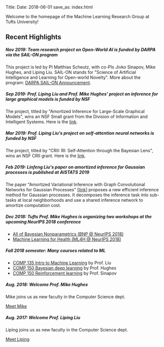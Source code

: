 Title:
Date: 2018-06-01
save_as: index.html

Welcome to the homepage of the Machine Learning Research Group at Tufts University!

## Recent Highlights

<div class="card">
  <div class="card-body">
    <h5 class="card-title">
        Nov 2019: Team research project on Open-World AI is funded by DARPA via the SAIL-ON program
    </h5>
    <p class="card-text">
      This project is led by PI Matthias Scheutz, with co-PIs Jivko Sinapov, Mike Hughes, and Liping Liu.
      SAIL-ON stands for "Science of Artificial Intelligence and Learning for Open-world Novelty".
      More about the program:
        <a href="https://www.darpa.mil/news-events/2019-02-14">DARPA SAIL-ON Announcement</a>.
    </p>
  </div>
</div>

<div class="card">
  <div class="card-body">
    <h5 class="card-title">
        Sep 2019: Prof. Liping Liu and Prof. Mike Hughes' project on inference for large graphical models is funded by NSF  
    </h5>
    <p class="card-text">The project, titled by "Amortized Inference for Large-Scale Graphical Models", wins an NSF Small grant from the Division of Information and Intelligent Systems. Here is the 
    <a href="https://www.nsf.gov/awardsearch/showAward?AWD_ID=1908617">link</a>.
    </p>
  </div>
</div>


<div class="card">
  <div class="card-body">
    <h5 class="card-title">
        Mar 2019: Prof. Liping Liu's project on self-attention neural networks is funded by NSF  
    </h5>
    <p class="card-text">The project, titled by "CRII: RI: Self-Attention through the Bayesian Lens", wins an NSF CRII grant. Here is the 
    <a href="https://www.nsf.gov/awardsearch/showAward?AWD_ID=1850358&HistoricalAwards=false">link</a>.
    </p>
  </div>
</div>


<div class="card">
  <div class="card-body">
    <h5 class="card-title">
        Feb 2019: Linfeng Liu's paper on amortized inference for Gaussian processes is published at AISTATS 2019  
    </h5>
    <p class="card-text">The paper "Amortized Variational Inference with Graph Convolutional
    Networks for Gaussian Processes" [<a href="http://proceedings.mlr.press/v89/liu19c/liu19c.pdf">link</a>] proposes a new efficient inference method for Gaussian processes. It decomposes the inference task into sub-tasks at local neighborhoods and use a shared inference network to amortize computation cost.  
    </p>
  </div>
</div>


<div class="card">
  <div class="card-body">
    <h5 class="card-title">
        Dec 2018: Tufts Prof. Mike Hughes is organizing two workshops at the upcoming NeurIPS 2018 conference
    </h5>
    <ul>
        <li>
            <a href="https://sites.google.com/view/nipsbnp2018">
                All of Bayesian Nonparametrics (BNP @ NeurIPS 2018)
            </a>
        </li>
        <li>
            <a href="https://ml4health.github.io/2018/">
                Machine Learning for Health (ML4H @ NeurIPS 2018)
            </a>
        </li>
    </ul>
  </div>
</div>

<div class="card">
  <div class="card-body">
    <h5 class="card-title">
        Fall 2018 semester: Many courses related to ML
    </h5>
    <ul>
        <li> <a href="https://www.eecs.tufts.edu/~liulp/courses/comp135-2018-fall/">COMP 135 Intro to Machine Learning</a> by Prof. Liu </li>
        <li> <a href="https://www.cs.tufts.edu/comp/150BDL/2018f/">COMP 150 Bayesian deep learning</a> by Prof. Hughes </li>
        <li><a href="https://www.eecs.tufts.edu/~jsinapov/teaching/comp150_RL/">COMP 150 Reinforcement learning</a> by Prof. Sinapov</li>
    </ul>
  </div>
</div>


<div class="card">
  <div class="card-body">
    <h5 class="card-title">
        Aug. 2018: Welcome Prof. Mike Hughes
    </h5>
    <p class="card-text">Mike joins us as new faculty in the Computer Science dept.</p>
    <a href="https://www.michaelchughes.com/" class="btn btn-primary">Meet Mike</a>
  </div>
</div>

<div class="card">
  <div class="card-body">
    <h5 class="card-title">
        Aug. 2017: Welcome Prof. Liping Liu
    </h5>
    <p class="card-text">Liping joins us as new faculty in the Computer Science dept.</p>
    <a href="https://www.eecs.tufts.edu/~liulp/" class="btn btn-primary">Meet Liping</a>
  </div>
</div>

